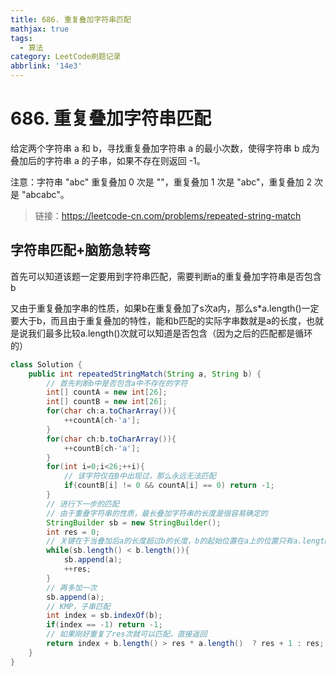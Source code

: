 ```yaml
---
title: 686. 重复叠加字符串匹配
mathjax: true
tags:
  - 算法
category: LeetCode刷题记录
abbrlink: '14e3'
---
```

# 686. 重复叠加字符串匹配

给定两个字符串 a 和 b，寻找重复叠加字符串 a 的最小次数，使得字符串 b 成为叠加后的字符串 a 的子串，如果不存在则返回 -1。

注意：字符串 "abc" 重复叠加 0 次是 ""，重复叠加 1 次是 "abc"，重复叠加 2 次是 "abcabc"。

> 链接：https://leetcode-cn.com/problems/repeated-string-match

<!-- more -->

## 字符串匹配+脑筋急转弯

首先可以知道该题一定要用到字符串匹配，需要判断a的重复叠加字符串是否包含b

又由于重复叠加字串的性质，如果b在重复叠加了s次a内，那么s*a.length()一定要大于b，而且由于重复叠加的特性，能和b匹配的实际字串数就是a的长度，也就是说我们最多比较a.length()次就可以知道是否包含（因为之后的匹配都是循环的）

```java
class Solution {
    public int repeatedStringMatch(String a, String b) {
        // 首先判断b中是否包含a中不存在的字符
        int[] countA = new int[26];
        int[] countB = new int[26];
        for(char ch:a.toCharArray()){
            ++countA[ch-'a'];
        }
        for(char ch:b.toCharArray()){
            ++countB[ch-'a'];
        }
        for(int i=0;i<26;++i){
            // 该字符仅在B中出现过，那么永远无法匹配
            if(countB[i] != 0 && countA[i] == 0) return -1;
        }
        // 进行下一步的匹配
        // 由于重叠字符串的性质，最长叠加字符串的长度是很容易确定的
        StringBuilder sb = new StringBuilder();
        int res = 0;
        // 关键在于当叠加后a的长度超过b的长度，b的起始位置在a上的位置只有a.length()个，如果以这些字符串作为起始构成的重叠字符串都无法匹配，那么之后的也无法匹配
        while(sb.length() < b.length()){
            sb.append(a);
            ++res;
        }
        // 再多加一次
        sb.append(a);
        // KMP，子串匹配
        int index = sb.indexOf(b);
        if(index == -1) return -1;
        // 如果刚好重复了res次就可以匹配，直接返回
        return index + b.length() > res * a.length()  ? res + 1 : res;
    }
}
```

